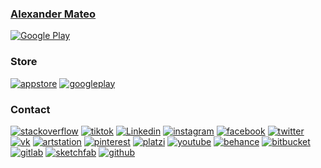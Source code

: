 <!-- ### [We are Okan](https://weareokan.com/) -->
### [Alexander Mateo](https://alexandermateo.com/)

[![Google Play](https://user-images.githubusercontent.com/13637191/120913798-0dbee200-c657-11eb-9b30-98e517216742.jpg)](https://weareokan.com/)

### Store

[![appstore](https://alexandermateo.com/assets/assets/contact/about/appstore.png)](https://apps.apple.com/us/developer/marco-alexander-mateo-mateo/id1570311109)
[![googleplay](https://alexandermateo.com/assets/assets/contact/about/googleplay.png)](https://play.google.com/store/apps/dev?id=7242794089742642803&hl)

### Contact
[![stackoverflow](https://alexandermateo.com/assets/assets/contact/about/stackoverflow.png)](https://stackoverflow.com/users/9960358/silexcorp)
[![tiktok](https://alexandermateo.com/assets/assets/contact/about/tiktok.png)](https://www.tiktok.com/@silexcorp)
[![Linkedin](https://alexandermateo.com/assets/assets/contact/about/linkedin.png)](https://www.linkedin.com/in/silexcorp)
[![instagram](https://alexandermateo.com/assets/assets/contact/about/instagram.png)](https://www.instagram.com/silexcorp)
[![facebook](https://alexandermateo.com/assets/assets/contact/about/facebook.png)](https://www.facebook.com/silexCorp)
[![twitter](https://alexandermateo.com/assets/assets/contact/about/twitter.png)](https://twitter.com/silexcorp)
[![vk](https://alexandermateo.com/assets/assets/contact/about/vk.png)](https://vk.com/silexcorp)
[![artstation](https://alexandermateo.com/assets/assets/contact/about/artstation.png)](https://www.artstation.com/silexcorp)
[![pinterest](https://alexandermateo.com/assets/assets/contact/about/pinterest.png)](https://www.pinterest.com/silexcorp)
[![platzi](https://alexandermateo.com/assets/assets/contact/about/platzi.png)](https://platzi.com/p/silexcorp/)
[![youtube](https://alexandermateo.com/assets/assets/contact/about/youtube.png)](https://www.youtube.com/silexcorp)
[![behance](https://alexandermateo.com/assets/assets/contact/about/behance.png)](https://www.behance.net/silexcorp)
[![bitbucket](https://alexandermateo.com/assets/assets/contact/about/bitbucket.png)](https://bitbucket.org/silexcorp)
[![gitlab](https://alexandermateo.com/assets/assets/contact/about/gitlab.png)](https://gitlab.com/silexcorp)
[![sketchfab](https://alexandermateo.com/assets/assets/contact/about/sketchfab.png)](https://sketchfab.com/silexcorp)
[![github](https://alexandermateo.com/assets/assets/contact/about/github.png)](https://github.com/silexcorp)


<!--
**silexcorp/silexcorp** is a ✨ _special_ ✨ repository because its `README.md` (this file) appears on your GitHub profile.

Here are some ideas to get you started:

- 🔭 I’m currently working on ...
- 🌱 I’m currently learning ...
- 👯 I’m looking to collaborate on ...
- 🤔 I’m looking for help with ...
- 💬 Ask me about ...
- 📫 How to reach me: ...
- 😄 Pronouns: ...
- ⚡ Fun fact: ...
-->
